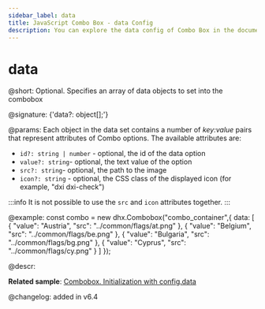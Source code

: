 ```yaml
---
sidebar_label: data
title: JavaScript Combo Box - data Config 
description: You can explore the data config of Combo Box in the documentation of the DHTMLX JavaScript UI library. Browse developer guides and API reference, try out code examples and live demos, and download a free 30-day evaluation version of DHTMLX Suite.
---
```


# data

@short: Optional. Specifies an array of data objects to set into the combobox

@signature: {'data?: object[];'}

@params:
Each object in the data set contains a number of *key:value* pairs that represent attributes of Combo options. The available attributes are:

- `id?: string | number` - optional, the id of the data option
- `value?: string`- optional, the text value of the option
- `src?: string`- optional, the path to the image
- `icon?: string` - optional, the CSS class of the displayed icon (for example, "dxi dxi-check")

:::info
It is not possible to use the `src` and `icon` attributes together.
:::

@example:
const combo = new dhx.Combobox("combo_container",{
    data: [
		{
			"value": "Austria",
			"src": "../common/flags/at.png"
		},
		{
			"value": "Belgium",
			"src": "../common/flags/be.png"
		},
		{
			"value": "Bulgaria",
			"src": "../common/flags/bg.png"
		},
		{
			"value": "Cyprus",
			"src": "../common/flags/cy.png"
		}
	]
});

@descr: 

**Related sample**: [Combobox. Initialization with config.data](https://snippet.dhtmlx.com/8bsb9dji)

@changelog: added in v6.4

[comment]: # (@related: combobox/how_to_start.md#initialize-combobox)
